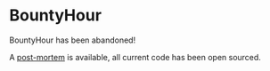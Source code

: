 # BountyHour

BountyHour has been abandoned! 

A [post-mortem](https://blog.jakelee.co.uk/bountyhour-microcontracting-postmortem/) is available, all current code has been open sourced.
